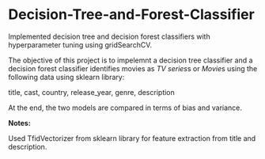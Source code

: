 # Decision-Tree-and-Forest-Classifier
Implemented decision tree and decision forest classifiers with hyperparameter tuning using gridSearchCV.

The objective of this project is to impelemnt a decision tree classifier and a decision forest classifier identifies movies as *TV series*s or *Movie*s using the following data using sklearn library:

title,	cast,	country,	release_year,	genre,	description

At the end, the two models are compared in terms of bias and variance.


**Notes:**

Used TfidVectorizer from sklearn library for feature extraction from title and description. 
